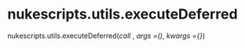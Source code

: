 # nukescripts.utils.executeDeferred
nukescripts.utils.executeDeferred(_call_ , _args =()_, _kwargs ={}_)